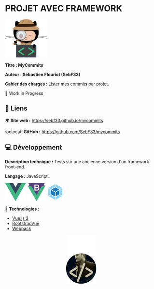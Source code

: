 # PROJET AVEC FRAMEWORK
![logo_mycommits](/src/assets/inspectocat.png)

**Titre : MyCommits**

**Auteur : Sébastien Flouriot (SebF33)**

**Cahier des charges :**
Lister mes commits par projet.

:construction: Work in Progress


## :link: Liens
:earth_africa: **Site web :** https://sebf33.github.io/mycommits

:octocat: **GitHub :** https://github.com/SebF33/mycommits


## :computer: Développement
**Description technique :** Tests sur une ancienne version d'un framework front-end.

**Langage :** JavaScript.

[![Vue.js](/.github/Vue.js.png)](https://v2.vuejs.org) [![BootstrapVue](/.github/BootstrapVue.png)](https://bootstrap-vue.org) [![Webpack](/.github/Webpack.png)](https://webpack.js.org)

:toolbox: **Technologies :**
- [Vue.js 2](https://v2.vuejs.org/v2/guide/installation)
- [BootstrapVue](https://bootstrap-vue.org/docs)
- [Webpack](https://webpack.js.org/concepts)


<p align="center">
  <img align="center" width="100" src="https://raw.githubusercontent.com/sebf33/sebf33/master/assets/avatar.png" />
</p>